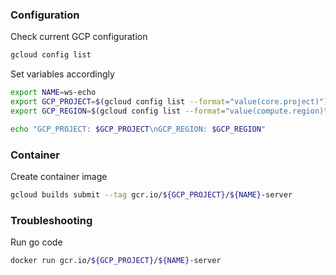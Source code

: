 ### Configuration

Check current GCP configuration
```bash
gcloud config list
```

Set variables accordingly
```bash
export NAME=ws-echo
export GCP_PROJECT=$(gcloud config list --format="value(core.project)")
export GCP_REGION=$(gcloud config list --format="value(compute.region)")

echo "GCP_PROJECT: $GCP_PROJECT\nGCP_REGION: $GCP_REGION"
```
### Container

Create container image
```bash
gcloud builds submit --tag gcr.io/${GCP_PROJECT}/${NAME}-server
```


### Troubleshooting

Run go code 
```bash
docker run gcr.io/${GCP_PROJECT}/${NAME}-server
```
